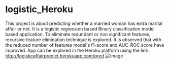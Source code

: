 # logistic_Heroku
This project is about predicting whether a married woman has extra marital affair or not. It is a logistic regression based Binary classification model based application. To eliminate redundant or non significant features, recursive feature elimination technique is explored. It is observed that with the reduced number of features model's f1-score and AUC-ROC score have improved. App can be explored in the Heroku platform using the link : http://logisticaffairpredict.herokuapp.com/pred
![image](https://user-images.githubusercontent.com/78776072/129458923-c0d06850-cd03-4028-8227-6abf56e9bc42.png)
